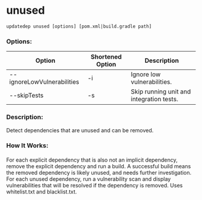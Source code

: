 # unused

```
updatedep unused [options] [pom.xml|build.gradle path]
```

###
### Options:

| Option                                                            | Shortened Option                                        | Description                              |
|-------------------------------------------------------------------|---------------------------------------------------------|------------------------------------------|
| --ignoreLowVulnerabilities                                        | -i                                                      | Ignore low vulnerabilities.              |
| --skipTests                                                       | -s                                                      | Skip running unit and integration tests. |

####
### Description:
Detect dependencies that are unused and can be removed.
### How It Works:
####
For each explicit dependency that is also not an implicit dependency, remove the explicit dependency and run a build. A successful build means the removed dependency is likely unused, and needs further investigation. For each unused dependency, run a vulnerability scan and display vulnerabilities that will be resolved if the dependency is removed. Uses whitelist.txt and blacklist.txt.
